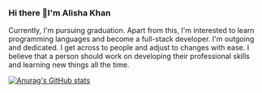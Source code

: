 ### Hi there 👋I'm Alisha Khan


Currently, I'm pursuing graduation. Apart from this, I'm interested to learn programming languages and become a full-stack developer. I'm outgoing and dedicated. I get across to people and adjust to changes with ease. I believe that a person should work on developing their professional skills and learning new things all the time.

[![Anurag's GitHub stats](https://github-readme-stats.vercel.app/api?username=codewithalishakhan)](https://github.com/anuraghazra/github-readme-stats)

